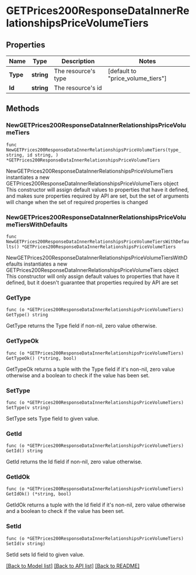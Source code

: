 # GETPrices200ResponseDataInnerRelationshipsPriceVolumeTiers

## Properties

Name | Type | Description | Notes
------------ | ------------- | ------------- | -------------
**Type** | **string** | The resource&#39;s type | [default to "price_volume_tiers"]
**Id** | **string** | The resource&#39;s id | 

## Methods

### NewGETPrices200ResponseDataInnerRelationshipsPriceVolumeTiers

`func NewGETPrices200ResponseDataInnerRelationshipsPriceVolumeTiers(type_ string, id string, ) *GETPrices200ResponseDataInnerRelationshipsPriceVolumeTiers`

NewGETPrices200ResponseDataInnerRelationshipsPriceVolumeTiers instantiates a new GETPrices200ResponseDataInnerRelationshipsPriceVolumeTiers object
This constructor will assign default values to properties that have it defined,
and makes sure properties required by API are set, but the set of arguments
will change when the set of required properties is changed

### NewGETPrices200ResponseDataInnerRelationshipsPriceVolumeTiersWithDefaults

`func NewGETPrices200ResponseDataInnerRelationshipsPriceVolumeTiersWithDefaults() *GETPrices200ResponseDataInnerRelationshipsPriceVolumeTiers`

NewGETPrices200ResponseDataInnerRelationshipsPriceVolumeTiersWithDefaults instantiates a new GETPrices200ResponseDataInnerRelationshipsPriceVolumeTiers object
This constructor will only assign default values to properties that have it defined,
but it doesn't guarantee that properties required by API are set

### GetType

`func (o *GETPrices200ResponseDataInnerRelationshipsPriceVolumeTiers) GetType() string`

GetType returns the Type field if non-nil, zero value otherwise.

### GetTypeOk

`func (o *GETPrices200ResponseDataInnerRelationshipsPriceVolumeTiers) GetTypeOk() (*string, bool)`

GetTypeOk returns a tuple with the Type field if it's non-nil, zero value otherwise
and a boolean to check if the value has been set.

### SetType

`func (o *GETPrices200ResponseDataInnerRelationshipsPriceVolumeTiers) SetType(v string)`

SetType sets Type field to given value.


### GetId

`func (o *GETPrices200ResponseDataInnerRelationshipsPriceVolumeTiers) GetId() string`

GetId returns the Id field if non-nil, zero value otherwise.

### GetIdOk

`func (o *GETPrices200ResponseDataInnerRelationshipsPriceVolumeTiers) GetIdOk() (*string, bool)`

GetIdOk returns a tuple with the Id field if it's non-nil, zero value otherwise
and a boolean to check if the value has been set.

### SetId

`func (o *GETPrices200ResponseDataInnerRelationshipsPriceVolumeTiers) SetId(v string)`

SetId sets Id field to given value.



[[Back to Model list]](../README.md#documentation-for-models) [[Back to API list]](../README.md#documentation-for-api-endpoints) [[Back to README]](../README.md)


